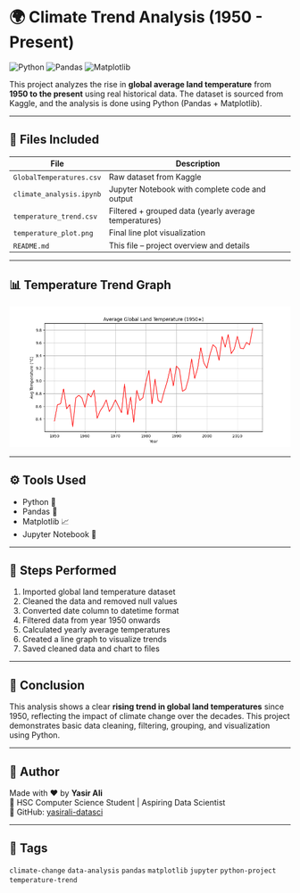 # 🌍 Climate Trend Analysis (1950 - Present)

![Python](https://img.shields.io/badge/Python-3.10-blue)
![Pandas](https://img.shields.io/badge/Pandas-1.5-green)
![Matplotlib](https://img.shields.io/badge/Matplotlib-3.7-orange)

This project analyzes the rise in **global average land temperature** from **1950 to the present** using real historical data. The dataset is sourced from Kaggle, and the analysis is done using Python (Pandas + Matplotlib).

---

## 📁 Files Included

| File | Description |
|------|-------------|
| `GlobalTemperatures.csv` | Raw dataset from Kaggle |
| `climate_analysis.ipynb` | Jupyter Notebook with complete code and output |
| `temperature_trend.csv` | Filtered + grouped data (yearly average temperatures) |
| `temperature_plot.png` | Final line plot visualization |
| `README.md` | This file – project overview and details |

---

## 📊 Temperature Trend Graph

![Temperature Trend](./temperature_plot.png)

---

## ⚙️ Tools Used

- Python 🐍
- Pandas 🐼
- Matplotlib 📈
- Jupyter Notebook 📓

---

## 🧪 Steps Performed

1. Imported global land temperature dataset
2. Cleaned the data and removed null values
3. Converted date column to datetime format
4. Filtered data from year 1950 onwards
5. Calculated yearly average temperatures
6. Created a line graph to visualize trends
7. Saved cleaned data and chart to files

---

## 📌 Conclusion

This analysis shows a clear **rising trend in global land temperatures** since 1950, reflecting the impact of climate change over the decades. This project demonstrates basic data cleaning, filtering, grouping, and visualization using Python.

---

## 🧠 Author

Made with ❤️ by **Yasir Ali**  
📌 HSC Computer Science Student | Aspiring Data Scientist  
🔗 GitHub: [yasirali-datasci](https://github.com/yasirali-datasci)

---

## 🔖 Tags

`climate-change` `data-analysis` `pandas` `matplotlib` `jupyter` `python-project` `temperature-trend`



